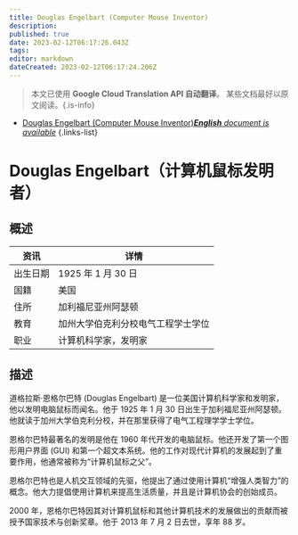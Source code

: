 ```yaml
---
title: Douglas Engelbart (Computer Mouse Inventor)
description: 
published: true
date: 2023-02-12T06:17:26.043Z
tags: 
editor: markdown
dateCreated: 2023-02-12T06:17:24.206Z
---
```


> 本文已使用 **Google Cloud Translation API 自动翻译**。
某些文档最好以原文阅读。{.is-info}



- [Douglas Engelbart (Computer Mouse Inventor)***English** document is available*](/en/Knowledge-base/Dictionary/Person/douglas-engelbart-computer-mouse-inventor)
{.links-list}


# Douglas Engelbart（计算机鼠标发明者）

## 概述

|资讯 |详情 |
| ---------- | ------ |
|出生日期 | 1925 年 1 月 30 日 |
|国籍|美国 |
|住所 |加利福尼亚州阿瑟顿 |
|教育 |加州大学伯克利分校电气工程学士学位 |
|职业 |计算机科学家，发明家 |

## 描述

道格拉斯·恩格尔巴特 (Douglas Engelbart) 是一位美国计算机科学家和发明家，他以发明电脑鼠标而闻名。他于 1925 年 1 月 30 日出生于加利福尼亚州阿瑟顿。他就读于加州大学伯克利分校，并在那里获得了电气工程理学学士学位。

恩格尔巴特最著名的发明是他在 1960 年代开发的电脑鼠标。他还开发了第一个图形用户界面 (GUI) 和第一个超文本系统。他的工作对现代计算机的发展起到了重要作用，他通常被称为“计算机鼠标之父”。

恩格尔巴特也是人机交互领域的先驱，他提出了通过使用计算机“增强人类智力”的概念。他大力提倡使用计算机来提高生活质量，并且是计算机协会的创始成员。

2000 年，恩格尔巴特因其对计算机鼠标和其他计算机技术的发展做出的贡献而被授予国家技术与创新奖章。他于 2013 年 7 月 2 日去世，享年 88 岁。